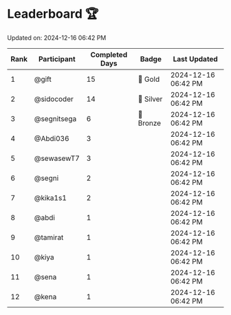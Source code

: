 # Leaderboard 🏆

Updated on: 2024-12-16 06:42 PM

| Rank | Participant       | Completed Days | Badge      | Last Updated         |
|------|-------------------|----------------|------------|----------------------|
| 1    | @gift             | 15             | 🏅 Gold     | 2024-12-16 06:42 PM |
| 2    | @sidocoder        | 14             | 🥈 Silver   | 2024-12-16 06:42 PM |
| 3    | @segnitsega       | 6              | 🥉 Bronze   | 2024-12-16 06:42 PM |
| 4    | @Abdi036          | 3              |            | 2024-12-16 06:42 PM |
| 5    | @sewasewT7        | 3              |            | 2024-12-16 06:42 PM |
| 6    | @segni            | 2              |            | 2024-12-16 06:42 PM |
| 7    | @kika1s1          | 2              |            | 2024-12-16 06:42 PM |
| 8    | @abdi             | 1              |            | 2024-12-16 06:42 PM |
| 9    | @tamirat          | 1              |            | 2024-12-16 06:42 PM |
| 10   | @kiya             | 1              |            | 2024-12-16 06:42 PM |
| 11   | @sena             | 1              |            | 2024-12-16 06:42 PM |
| 12   | @kena             | 1              |            | 2024-12-16 06:42 PM |

